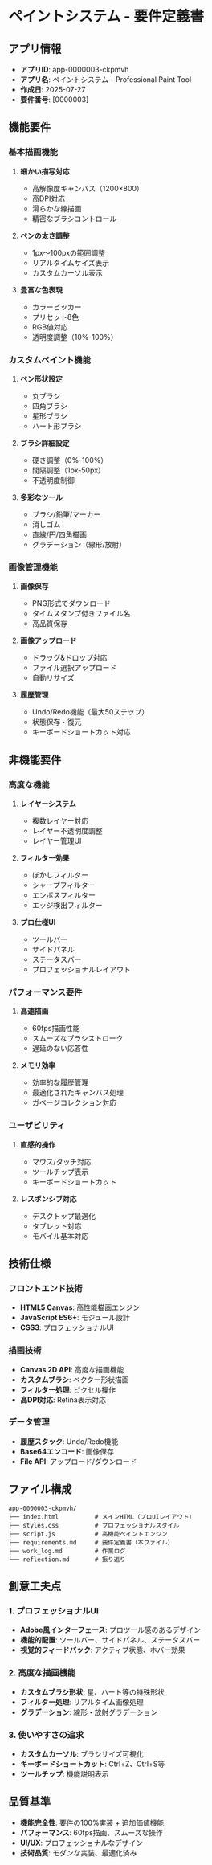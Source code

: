 # ペイントシステム - 要件定義書

## アプリ情報
- **アプリID**: app-0000003-ckpmvh
- **アプリ名**: ペイントシステム - Professional Paint Tool
- **作成日**: 2025-07-27
- **要件番号**: [0000003]

## 機能要件

### 基本描画機能
1. **細かい描写対応**
   - 高解像度キャンバス（1200×800）
   - 高DPI対応
   - 滑らかな線描画
   - 精密なブラシコントロール

2. **ペンの太さ調整**
   - 1px～100pxの範囲調整
   - リアルタイムサイズ表示
   - カスタムカーソル表示

3. **豊富な色表現**
   - カラーピッカー
   - プリセット8色
   - RGB値対応
   - 透明度調整（10%-100%）

### カスタムペイント機能
1. **ペン形状設定**
   - 丸ブラシ
   - 四角ブラシ  
   - 星形ブラシ
   - ハート形ブラシ

2. **ブラシ詳細設定**
   - 硬さ調整（0%-100%）
   - 間隔調整（1px-50px）
   - 不透明度制御

3. **多彩なツール**
   - ブラシ/鉛筆/マーカー
   - 消しゴム
   - 直線/円/四角描画
   - グラデーション（線形/放射）

### 画像管理機能
1. **画像保存**
   - PNG形式でダウンロード
   - タイムスタンプ付きファイル名
   - 高品質保存

2. **画像アップロード**
   - ドラッグ&ドロップ対応
   - ファイル選択アップロード
   - 自動リサイズ

3. **履歴管理**
   - Undo/Redo機能（最大50ステップ）
   - 状態保存・復元
   - キーボードショートカット対応

## 非機能要件

### 高度な機能
1. **レイヤーシステム**
   - 複数レイヤー対応
   - レイヤー不透明度調整
   - レイヤー管理UI

2. **フィルター効果**
   - ぼかしフィルター
   - シャープフィルター
   - エンボスフィルター
   - エッジ検出フィルター

3. **プロ仕様UI**
   - ツールバー
   - サイドパネル
   - ステータスバー
   - プロフェッショナルレイアウト

### パフォーマンス要件
1. **高速描画**
   - 60fps描画性能
   - スムーズなブラシストローク
   - 遅延のない応答性

2. **メモリ効率**
   - 効率的な履歴管理
   - 最適化されたキャンバス処理
   - ガベージコレクション対応

### ユーザビリティ
1. **直感的操作**
   - マウス/タッチ対応
   - ツールチップ表示
   - キーボードショートカット

2. **レスポンシブ対応**
   - デスクトップ最適化
   - タブレット対応
   - モバイル基本対応

## 技術仕様

### フロントエンド技術
- **HTML5 Canvas**: 高性能描画エンジン
- **JavaScript ES6+**: モジュール設計
- **CSS3**: プロフェッショナルUI

### 描画技術
- **Canvas 2D API**: 高度な描画機能
- **カスタムブラシ**: ベクター形状描画
- **フィルター処理**: ピクセル操作
- **高DPI対応**: Retina表示対応

### データ管理
- **履歴スタック**: Undo/Redo機能
- **Base64エンコード**: 画像保存
- **File API**: アップロード/ダウンロード

## ファイル構成
```
app-0000003-ckpmvh/
├── index.html          # メインHTML（プロUIレイアウト）
├── styles.css          # プロフェッショナルスタイル
├── script.js           # 高機能ペイントエンジン
├── requirements.md     # 要件定義書（本ファイル）
├── work_log.md         # 作業ログ
└── reflection.md       # 振り返り
```

## 創意工夫点

### 1. プロフェッショナルUI
- **Adobe風インターフェース**: プロツール感のあるデザイン
- **機能的配置**: ツールバー、サイドパネル、ステータスバー
- **視覚的フィードバック**: アクティブ状態、ホバー効果

### 2. 高度な描画機能
- **カスタムブラシ形状**: 星、ハート等の特殊形状
- **フィルター処理**: リアルタイム画像処理
- **グラデーション**: 線形・放射グラデーション

### 3. 使いやすさの追求
- **カスタムカーソル**: ブラシサイズ可視化
- **キーボードショートカット**: Ctrl+Z、Ctrl+S等
- **ツールチップ**: 機能説明表示

## 品質基準
- **機能完全性**: 要件の100%実装 + 追加価値機能
- **パフォーマンス**: 60fps描画、スムーズな操作
- **UI/UX**: プロフェッショナルなデザイン
- **技術品質**: モダンな実装、最適化済み